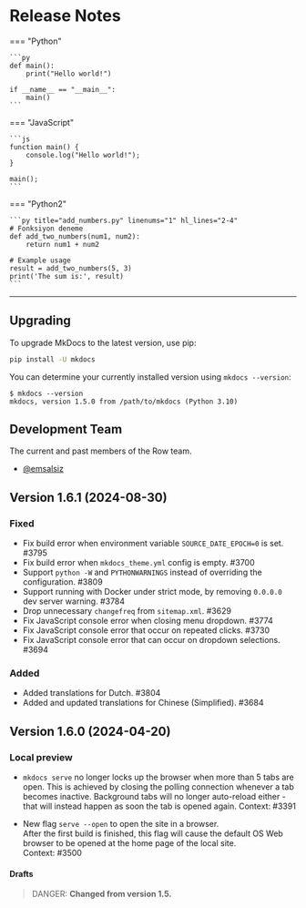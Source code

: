 
# Release Notes
=== "Python"

    ```py
    def main():
        print("Hello world!")

    if __name__ == "__main__":
        main()
    ```

=== "JavaScript"

    ```js
    function main() {
        console.log("Hello world!");
    }

    main();
    ```
=== "Python2"

    ```py title="add_numbers.py" linenums="1" hl_lines="2-4"
    # Fonksiyon deneme
    def add_two_numbers(num1, num2):
        return num1 + num2

    # Example usage
    result = add_two_numbers(5, 3)
    print('The sum is:', result)
    ```


---

## Upgrading

To upgrade MkDocs to the latest version, use pip:

```bash
pip install -U mkdocs
```

You can determine your currently installed version using `mkdocs --version`:

```console
$ mkdocs --version
mkdocs, version 1.5.0 from /path/to/mkdocs (Python 3.10)
```

## Development Team

The current and past members of the Row team.

* [@emsalsiz](https://github.com/emsals1z/)

## Version 1.6.1 (2024-08-30)

### Fixed

* Fix build error when environment variable `SOURCE_DATE_EPOCH=0` is set. #3795
* Fix build error when `mkdocs_theme.yml` config is empty. #3700
* Support `python -W` and `PYTHONWARNINGS` instead of overriding the configuration. #3809
* Support running with Docker under strict mode, by removing `0.0.0.0` dev server warning. #3784
* Drop unnecessary `changefreq` from `sitemap.xml`. #3629
* Fix JavaScript console error when closing menu dropdown. #3774
* Fix JavaScript console error that occur on repeated clicks. #3730
* Fix JavaScript console error that can occur on dropdown selections. #3694

### Added

* Added translations for Dutch. #3804
* Added and updated translations for Chinese (Simplified). #3684

## Version 1.6.0 (2024-04-20)

### Local preview

*   `mkdocs serve` no longer locks up the browser when more than 5 tabs are open. This is achieved by closing the polling connection whenever a tab becomes inactive. Background tabs will no longer auto-reload either - that will instead happen as soon the tab is opened again. Context: #3391

*   New flag `serve --open` to open the site in a browser.  
    After the first build is finished, this flag will cause the default OS Web browser to be opened at the home page of the local site.  
    Context: #3500

#### Drafts

> DANGER: **Changed from version 1.5.**
